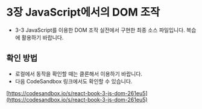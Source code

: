 # 3장 JavaScript에서의 DOM 조작

- 3-3 JavaScript를 이용한 DOM 조작 실전에서 구현한 최종 소스 파일입니다. 복습에 활용하기 바랍니다.

## 확인 방법

- 로컬에서 동작을 확인할 때는 클론해서 이용하기 바랍니다.
- 다음 CodeSandbox 링크에서도 확인할 수 있습니다.

[https://codesandbox.io/s/react-book-3-js-dom-261eu5](https://codesandbox.io/s/react-book-3-js-dom-261eu5)
